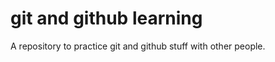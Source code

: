 
<!-- README.md is generated from README.Rmd. Please edit that file -->

# git and github learning

<!-- badges: start -->
<!-- badges: end -->

A repository to practice git and github stuff with other people.
